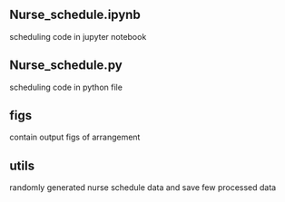 ## Nurse_schedule.ipynb
scheduling code in jupyter notebook

## Nurse_schedule.py
scheduling code in python file

## figs
contain output figs of arrangement

## utils
randomly generated nurse schedule data and save few processed data